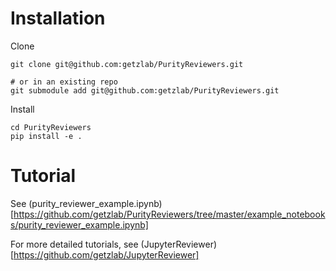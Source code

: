 # Installation

Clone
```
git clone git@github.com:getzlab/PurityReviewers.git

# or in an existing repo
git submodule add git@github.com:getzlab/PurityReviewers.git
```

Install
```
cd PurityReviewers
pip install -e .
```

# Tutorial

See (purity_reviewer_example.ipynb)[https://github.com/getzlab/PurityReviewers/tree/master/example_notebooks/purity_reviewer_example.ipynb]

For more detailed tutorials, see (JupyterReviewer)[https://github.com/getzlab/JupyterReviewer]
